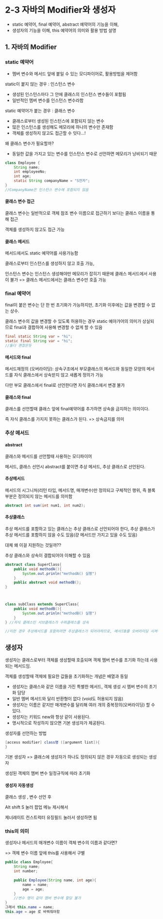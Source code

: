 # 2-3 자바의 Modifier와 생성자

- static 예약어, final 예약어, abstract 예약어의 기능을 이해,
- 생성자의 기능을 이해, this 예약어의 의미와 활용 방법 설명

## 1. 자바의 Modifier

### static 예약어

- 멤버 변수와 메서드 앞에 붙일 수 있는 모디파이어로, 활용방법을 제어함

static이 붙지 않는 경우 : 인스턴스 변수

- 생성된 인스턴스마다 그 안에 클래스의 인스턴스 변수들이 포함됨
- 일반적인 멤버 변수를 인스턴스 변수라함

static 예약어가 붙는 경우 : 클래스 변수

- 클래스로부터 생성된 인스턴스에 포함되지 않는 변수
- 많은 인스턴스를 생성해도 메모리에 하나의 변수만 존재함
- 객체를 생성하지 않고도 접근할 수 잇다...!



왜 클래스 변수가 필요할까?

- 동일한 값을 가지고 있는 변수를 인스턴스 변수로 선언하면 메모리가 낭비되기 때문



```java
class Employee {
    String name;
    int employeeNo;
    int age;
    static String companyName = "S전자";
}
//CompanyName은 인스턴스 변수에 포함되지 않음
```



#### 클래스 변수 접근

클래스 변수는 일반적으로 객체 참조 변수 이름으로 접근하기 보다는 클래스 이름을 통해 접근 

객체를 생성하지 않고도 접근 가능



#### 클래스 메서드

메서드에서도 static 예약어를 사용가능함

 클래스로부터 인스턴스를 생성하지 않고 호출 가능,

인스턴스 변수는 인스턴스 생성해야만 메모리가 잡히기 때문에 클래스 메서드에서 사용이 불가 => 클래스 메서드에서는 클래스 변수만 호출 가능



### final 예약어

final이 붙은 변수는 단 한 번 초기화가 가능하지만, 초기화 이후에는 값을 변경할 수 없는 상수.

클래스 변수의 값을 변경할 수 있도록 허용하는 경우 static 예야갸어의 의미가 상실되므로 final과 결합하여 사용해 변경할 수 없게 할 수 있음

```java
final static String var = "hi";
static final String var = "hi";
//둘다 괜찮은듯
```

#### 메서드와 final

메서드재정의 (오버라이딩): 상속구조에서 부모클래스의 메서드와 동일한 모양의 메서드를 자식 클래스에서 상속받지 않고 새롭게 정의가 가능

다만 부모 클래스에서 final로 선언한다면 자식 클래스에서 변경 불가



#### 클래스와 final

클래스를 선언할때 클래스 앞에 final예약어를 추가하면 상속을 금지하는 의미이다.

즉 자식 클래스를 가지지 못하는 클래스가 된다. => 상속금지를 의미





### 추상 메서드

#### abstract

클래스와 메서드를 선언할때 사용하는 모디파이어

메서드, 클래스 선언시 abstract를 붙이면 추상 메서드, 추상 클래스로 선언된다.



#### 추상메서드

 메서드의 시그니처(리턴 타입, 메서드명, 매개변수)만 정의되고 구체적인 행위, 즉 블록부분은 정의되지 않는 메서드를 의미함

```java
abstract int sum(int num1, int num2);
```



#### 추상클래스

추상 메서드를 포함하고 있는 클래스는 추상 클래스로 선언되어야 한다, 추상 클래스가 추상 메서드를 포함하지 않을 수도 있음(걍 메서드만 가지고 있을 수도 있음)



대체 왜 이걸 지원하는 것일까??

추상 클래스와 상속이 결합되어야 이해할 수 있음

```java
abstract class SuperClass{
    public void methodA(){
        System.out.prinln("methodA() 실행")
    }
    public abstract void methodB();
}



class subClass extends SuperClass{
    public void methodB(){
        System.out.prinln("methodB() 실행")
    }
} //자식 클래스인 서브클래스가 수퍼클래스를 상속

//이런 경우 추상메서드를 포함하려면 추상클래스가 되어야하므로, 메서드B를 오버라이딩 시켜야함
```





## 생성자

생성자는 클래스로부터 객체를 생성할때 호출되며 객체 멤버 변수를 초기화 하는데 사용되는 메서드임.

객체를 생성할때 객체에 필요한 값들을 초기화하는 개념은 배열과 동일



- 생성자는 클래스와 같은 이름을 가진 특별한 메서드, 객체 생성 시 멤버 변수의 초기화 담당
- 일반 멤버 메서드와 달리 반환형이 없다 (void도 허용되지 않음)
- 생성자는 이름은 같지만 매개변수를 달리해 여러 개의 중복정의(오버라이딩) 할 수 있다.
- 생성자는 키워드 new와 항상 같이 사용된다.
- 명시적으로 작성하지 않으면 기본 생성자가 제공된다.



생성자를 선언하는 방법

```java
[access modifier] class명 ([argument list]){
}
```



기본 생성자 => 클래스에 생성자가 하나도 정의되지 않은 경우 자동으로 생성되는 생성자

생성된 객체의 멤버 변수 일정규칙에 따라 초기화





#### 생성자 자동생성

클래스 생성 , 변수 선언 후

Alt shift S 눌러 팝업 메뉴 제시해서 

제너레이트 컨스트럭터 유징필드 눌러서 생성하면 됨





### this의 의미

생성자나 메서드의 매개변수 이름이 객체 변수의 이름과 같다면?

=>  객체 변수 이름 앞에 this를 사용해서 구별

```java
public class Employee{
    String name;
    int number;
    
    public Employee(String name, int age){
        name = name;
        age = age;
    }
    //변수 명이 같아 멤버 변수에 할당 불가
}
그래서 this.name = name;
this.age = age 로 바꿔줘야함
```

